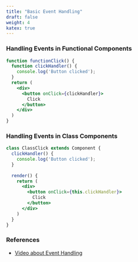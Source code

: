 ```yaml
---
title: "Basic Event Handling"
draft: false
weight: 4
katex: true
---
```


### Handling Events in Functional Components
```jsx
function functionClick() {
  function clickHandler() {
    console.log('Button clicked');
  }
  return (
    <div>
      <button onClick={clickHandler}>
        Click
      </button>
    </div>
  )
}
```

### Handling Events in Class Components
```jsx
class ClassClick extends Component {
  clickHandler() {
    console.log('Button clicked');
  }
  
  render() {
    return (
      <div>
        <button onClick={this.clickHandler}>
          Click
        </button>
      </div>
    )
  }
}
```

### References
- [Video about Event Handling](https://www.youtube.com/watch?v=Znqv84xi8Vs&list=PLC3y8-rFHvwgg3vaYJgHGnModB54rxOk3&index=13)
